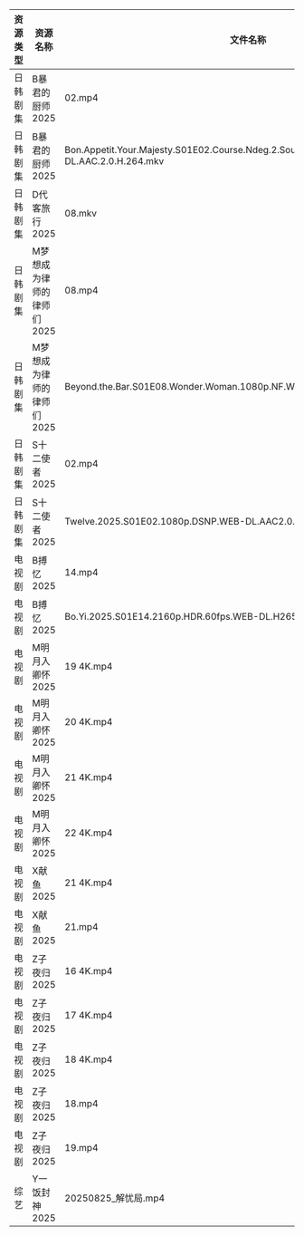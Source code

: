 | 资源类型 | 资源名称            | 文件名称                                                                                              | 分享链接                                 | 更新时间                |
| ---- | --------------- | ------------------------------------------------------------------------------------------------- | ------------------------------------ | ------------------- |
| 日韩剧集 | B暴君的厨师2025      | 02.mp4                                                                                            | https://pan.quark.cn/s/7f659879c212  | 2025-08-25 10:15:51 |
| 日韩剧集 | B暴君的厨师2025      | Bon.Appetit.Your.Majesty.S01E02.Course.Ndeg.2.Sous.Vide.Cuisine.1080p.NF.WEB-DL.AAC.2.0.H.264.mkv | https://pan.quark.cn/s/7f659879c212  | 2025-08-25 10:15:45 |
| 日韩剧集 | D代客旅行2025       | 08.mkv                                                                                            | https://pan.quark.cn/s/ffaab0f06b8d  | 2025-08-25 10:16:15 |
| 日韩剧集 | M梦想成为律师的律师们2025 | 08.mp4                                                                                            | https://pan.quark.cn/s/d4ecaff7fa34  | 2025-08-25 10:19:55 |
| 日韩剧集 | M梦想成为律师的律师们2025 | Beyond.the.Bar.S01E08.Wonder.Woman.1080p.NF.WEB-DL.AAC.2.0.H.264.mkv                              | https://pan.quark.cn/s/d4ecaff7fa34  | 2025-08-25 10:19:52 |
| 日韩剧集 | S十二使者2025       | 02.mp4                                                                                            | https://pan.quark.cn/s/4167cdc7d9e6  | 2025-08-25 10:23:21 |
| 日韩剧集 | S十二使者2025       | Twelve.2025.S01E02.1080p.DSNP.WEB-DL.AAC2.0.H.264.mkv                                             | https://pan.quark.cn/s/4167cdc7d9e6  | 2025-08-25 10:23:18 |
| 电视剧  | B搏忆2025         | 14.mp4                                                                                            | https://pan.quark.cn/s/4a3ccf303089  | 2025-08-25 16:15:39 |
| 电视剧  | B搏忆2025         | Bo.Yi.2025.S01E14.2160p.HDR.60fps.WEB-DL.H265.10bit.AAC.mp4                                       | https://pan.quark.cn/s/4a3ccf303089  | 2025-08-25 16:15:36 |
| 电视剧  | M明月入卿怀2025      | 19 4K.mp4                                                                                         | https://www.alipan.com/s/xHamJTAqzs9 | 2025-08-25 21:00:42 |
| 电视剧  | M明月入卿怀2025      | 20 4K.mp4                                                                                         | https://www.alipan.com/s/xHamJTAqzs9 | 2025-08-25 21:00:41 |
| 电视剧  | M明月入卿怀2025      | 21 4K.mp4                                                                                         | https://www.alipan.com/s/xHamJTAqzs9 | 2025-08-25 21:00:40 |
| 电视剧  | M明月入卿怀2025      | 22 4K.mp4                                                                                         | https://www.alipan.com/s/xHamJTAqzs9 | 2025-08-25 21:00:40 |
| 电视剧  | X献鱼2025         | 21 4K.mp4                                                                                         | https://www.alipan.com/s/RdyreAB7CLk | 2025-08-25 20:01:06 |
| 电视剧  | X献鱼2025         | 21.mp4                                                                                            | https://www.alipan.com/s/RdyreAB7CLk | 2025-08-25 20:01:05 |
| 电视剧  | Z子夜归2025        | 16 4K.mp4                                                                                         | https://www.alipan.com/s/eenSecWfvhF | 2025-08-25 00:01:23 |
| 电视剧  | Z子夜归2025        | 17 4K.mp4                                                                                         | https://www.alipan.com/s/eenSecWfvhF | 2025-08-25 00:01:23 |
| 电视剧  | Z子夜归2025        | 18 4K.mp4                                                                                         | https://www.alipan.com/s/eenSecWfvhF | 2025-08-25 21:01:20 |
| 电视剧  | Z子夜归2025        | 18.mp4                                                                                            | https://www.alipan.com/s/eenSecWfvhF | 2025-08-25 20:01:21 |
| 电视剧  | Z子夜归2025        | 19.mp4                                                                                            | https://www.alipan.com/s/eenSecWfvhF | 2025-08-25 21:01:20 |
| 综艺   | Y一饭封神2025       | 20250825_解忧局.mp4                                                                                  | https://www.alipan.com/s/w4Qpfj6YdVw | 2025-08-25 21:01:46 |
